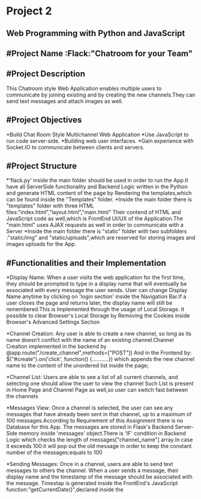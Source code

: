 # Project 2
Web Programming with Python and JavaScript
--------------------------------------------------------------------------------------------
#Project Name :Flack:"Chatroom for your Team"
--------------------------------------------------------------------------------------------
#Project Description
--------------------------------------------------------------------------------------------
This Chatroom style Web Application enables multiple users to communicate by joining existing and by creating the new channels.They can send text messages and attach images as well.

#Project Objectives
--------------------------------------------------------------------------------------------
*Build Chat Room Style Multichannel Web Application
*Use JavaScript to run code server-side.
*Building web user interfaces.
*Gain experience with Socket.IO to communicate between clients and servers.

#Project Structure
--------------------------------------------------------------------------------------------
*'flack.py' inside the main folder should be used in order to run the App.It have all ServerSide functionality and Backend Logic
written in the Python and generate HTML content of the page by Rendering the templates,which can be found 
inside the "Templates"  folder. 
*Inside the main folder there is "templates" folder with three HTML files:"index.html","layout.html","main.html"
Their contend of HTML and JavaScript code as well,which is FrontEnd UI/UX of  the Application.The "main.html"
uses AJAX requests as well in order to communicate with a Server
*Inside the main folder there is "static" folder with two subfolders :"static/img" and "static/uploads",which are reserved
for storing images and images uploads for the App.

#Functionalities and their Implementation
--------------------------------------------------------------------------------------------
*Display Name: When a user visits the web application for the first time, they should be prompted to type in a display name that will
eventually be associated with every message the user sends. User can change Display Name anytime  by clicking on 'login section'
inside the Navigation Bar.If a user closes the page and returns later, the display name
will still be remembered.This is Implemented through the  usage of Local Storage.
It possible to clear Browser's Local Storage by Removing the Cookies inside Browser's Advanced Settings Section

*Channel Creation: Any user is able to create a new channel, so long as its name doesn’t conflict with the name of an existing
channel.Channel Creation implemented in the backend by @app.route("/create_channel",methods=["POST"])
And in the Frontend by: $("#create").on('click', function() {...........}) which appends the new channel name to the content of the
unordered list inside the page;

*Channel List: Users are able to see a list of all current channels, and selecting one should allow the user to view the channel
Such List is present in Home Page and Channel Page as well,so user can switch fast  between the channels

*Messages View: Once a channel is selected, the user can see any messages that have already been sent in that channel, up to a
maximum of 100 messages.According to Requirement of this Assignment there is no Database for this App. 
The messages are stored in Flask's Backend Server-Side memory inside 'messages' object.There is 'IF' condition in Backend Logic
which checks the length of messages["channel_name"] array.In case it exceeds 100:it will pop out the old message in order to keep
the constant number of the messages:equals to 100

*Sending Messages: Once in a channel, users are able to send text messages to others the channel. When a user sends a
message, their display name and the timestamp of the message should be associated with the message.
Timestap is generated inside the FrontEnd's JavaScript function:"getCurrentDate()",declared inside the <script> tag
of the "main.html" file. All users in the channel can see the new message (with display name and timestamp) appear on their channel page. 
Sending and receiving messages is not requiring to reload the page:The App updates the HTML content of the pagethrough JavaScript.
Sending Messages functionality implemented in the BackEnd by @app.route("/add_message",methods=["POST"])
which  actually adds a message's content to Server's Memory,
And the FrontEnd inside: $('#sendbutton').on('click', function() {...} function);
which sends message to the IO Socket for  the particular NameSpace(which corresponds the channel's name)
 by calling socket.emit('message',{'msg': $('#myMessage').val(),'img':ipath}); So the message is transmited to the Backend
and there is handeled and when retransmitted to all sockets,which are listening to this particular namespace by this  code snippet :
 @socketio.on('message',namespace="/channels/"+x)
  def handleMessage(data):  emit("message", data, broadcast=True)
When  in FrontEnd :socket.on('message', function(data) {...}); is listening for message,and when recieving it,it will update
HTML content of the page by generating and appending to it the message representation
In the end all users which are sitting on this particular channel should simultaniosly see the new message appearing on the page 

*Image Attachments:Users can make an image attachment to their Messages.The user need to choose filename and when
press "attach button" By doing this user will initiate File Upload route in the Server:@app.route('/upload_file', methods=['GET', 'POST'])
 and the chosen file will be apploaded  to the "static/upload folder" .When user  can add some text to the message and press "Send"
button to append message+image to the channnel's  page

*Delete User's Own Messages:
User can delete his own messages by clicking on [x] inside the messagebox.The App will perform check and in case the current user
is not actual creator of the message it will drop error message.In other case it will call BackEnd function
 @app.route("/del_message",methods=["POST"])  def del_message(): In order to remove the message from Server's Memory
As well the  message will be removed from HTML content of the page by FrontEnd function:  $(".close").on('click', function() {...});
----------------------------------------------------------------------------------------
by Roman Meyerson @ 2019/Started :Feb 8, 2019-Finished:Feb 13, 2019
